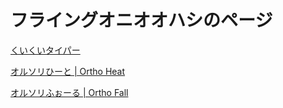 # フライングオニオオハシのページ

[くいくいタイパー](https://www.ketcha.xyz/cuicui)

[オルソリひーと | Ortho Heat](https://www.ketcha.xyz/ortho_heat)

[オルソリふぉーる | Ortho Fall](https://www.ketcha.xyz/ortho_typing)